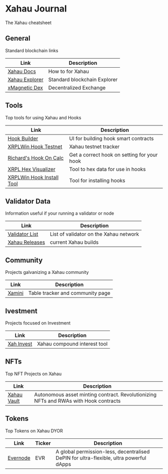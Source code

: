 # Xahau Journal
The Xahau cheatsheet

## General
Standard blockchain links

|Link|Description|
|-----------|-------|
|[Xahau Docs](https://docs.xahau.network/)|How to for Xahau|
|[Xahau Explorer](https://xahauexplorer.com/)| Standard blockchain Explorer|
|[xMagnetic Dex](https://xmagnetic.org/?network=xahau)| Decentralized Exchange|

## Tools
Top tools for using Xahau and Hooks

|Link|Description|
|-----------|-------|
|[Hook Builder](https://hooks.xrpl.org/)| UI for building hook smart contracts|
|[XRPLWin Hook Testnet](https://xahau-testnet.xrplwin.com/)|Xahau testnet tracker|
|[Richard's Hook On Calc](https://richardah.github.io/xrpl-hookon-calculator/)|Get a correct hook on setting for your hook|
|[XRPL Hex Visualizer](https://transia-rnd.github.io/xrpl-hex-visualizer/)|Tool to hex data for use in hooks|
|[XRPLWin Hook Install Tool](https://xahau-testnet.xrplwin.com/tools/hook/from-hash)|Tool for installing hooks|

## Validator Data
Information useful if your running a validator or node

|Link|Description|
|-----------|-------|
|[Validator List](https://xahauexplorer.com/validators)|List of validator on the Xahau network|
|[Xahau Releases](https://build.xahau.tech/)|current Xahau builds|


## Community 
Projects galvanizing a Xahau community 

|Link|Description|
|-----------|-------|
|[Xamini](https://xamini.io/ecosystem)| Table tracker and community page|


## Ivestment
Projects focused on Investment 

|Link|Description|
|-----------|-------|
|[Xah Invest](https://xahinvest.com/)| Xahau compound interest tool|

## NFTs
Top NFT Projects on Xahau 

|Link|Description|
|-----------|------|
|[Xahau Vault](https://x.com/xahau_vault)| Autonomous asset minting contract. Revolutionizing NFTs and RWAs with Hook contracts|

## Tokens
Top Tokens on Xahau DYOR

|Link|Ticker|Description|
|-----------|-------|------|
|[Evernode](https://www.evernode.org/)|EVR|A global permission-less, decentralised DePIN for ultra-flexible, ultra powerful dApps|

